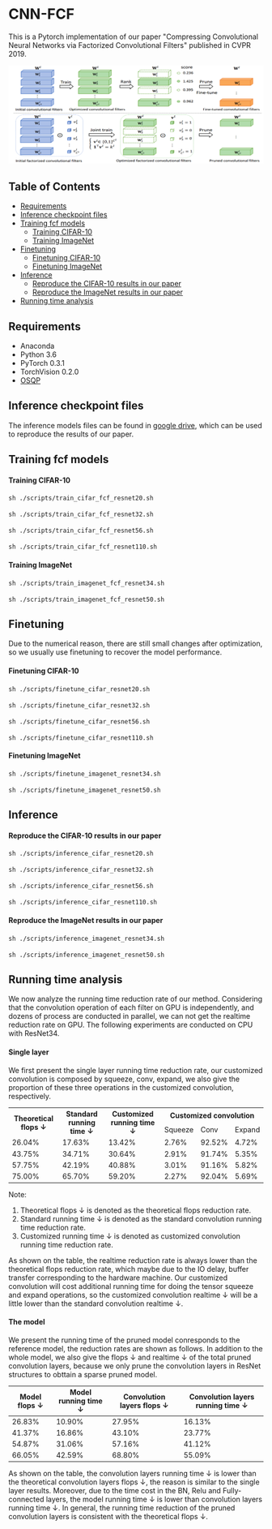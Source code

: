 # CNN-FCF
This is a Pytorch implementation of our paper "Compressing Convolutional Neural Networks via Factorized Convolutional Filters" published in CVPR 2019.
<div align="center">
<img src="/framework.png">
</div>

## Table of Contents
- [Requirements](#Requirements)
- [Inference checkpoint files](#Inference-checkpoint-files)
- [Training fcf models](#Training-fcf-models)
  - [Training CIFAR-10](#Training-CIFAR-10)
  - [Training ImageNet](#Training-ImageNet)
- [Finetuning](#Finetuning)
  - [Finetuning CIFAR-10](#Finetuning-CIFAR-10)
  - [Finetuning ImageNet](#Finetuning-ImageNet)
- [Inference](#Inference)
  - [Reproduce the CIFAR-10 results in our paper](#Reproduce-the-CIFAR-10-results-in-our-paper)
  - [Reproduce the ImageNet results in our paper](#Reproduce-the-ImageNet-results-in-our-paper)
- [Running time analysis](#Running-time-analysis)

## Requirements
- Anaconda
- Python 3.6
- PyTorch 0.3.1
- TorchVision 0.2.0
- [OSQP](https://osqp.org/docs/get_started/python.html)

## Inference checkpoint files
The inference models files can be found in [google drive](https://drive.google.com/drive/folders/1VGqpOhAGe9YQcyZTGbzitsLuELjQdsXW?usp=sharing), which can be used to reproduce the results of our paper.

## Training fcf models
#### Training CIFAR-10
```
sh ./scripts/train_cifar_fcf_resnet20.sh

sh ./scripts/train_cifar_fcf_resnet32.sh

sh ./scripts/train_cifar_fcf_resnet56.sh

sh ./scripts/train_cifar_fcf_resnet110.sh
```
#### Training ImageNet
```
sh ./scripts/train_imagenet_fcf_resnet34.sh

sh ./scripts/train_imagenet_fcf_resnet50.sh
```

## Finetuning
Due to the numerical reason, there are still small changes after optimization, so we usually use finetuning to recover the model performance.
#### Finetuning CIFAR-10
```
sh ./scripts/finetune_cifar_resnet20.sh

sh ./scripts/finetune_cifar_resnet32.sh

sh ./scripts/finetune_cifar_resnet56.sh

sh ./scripts/finetune_cifar_resnet110.sh
```
#### Finetuning ImageNet
```
sh ./scripts/finetune_imagenet_resnet34.sh

sh ./scripts/finetune_imagenet_resnet50.sh
```

## Inference

#### Reproduce the CIFAR-10 results in our paper
```
sh ./scripts/inference_cifar_resnet20.sh

sh ./scripts/inference_cifar_resnet32.sh

sh ./scripts/inference_cifar_resnet56.sh

sh ./scripts/inference_cifar_resnet110.sh
```

#### Reproduce the ImageNet results in our paper
```
sh ./scripts/inference_imagenet_resnet34.sh

sh ./scripts/inference_imagenet_resnet50.sh
```

## Running time analysis
We now analyze the running time reduction rate of our method. Considering that the convolution operation of each filter on GPU is independently, and dozens of process are conducted in parallel, we can not get the realtime reduction rate on GPU. The following experiments are conducted on CPU with ResNet34. 

#### Single layer
We first present the single layer running time reduction rate, our customized convolution is composed by squeeze, conv, expand, we also give the proportion of these three operations in the customized convolution, respectively.

<table class="tg">
  <tr>
    <th class="tg-uys7" rowspan="2">Theoretical flops &darr;</th>
    <th class="tg-uys7" rowspan="2">Standard running time &darr;</th>
    <th class="tg-uys7" rowspan="2">Customized running time &darr;</th>
    <th class="tg-uys7" colspan="3">Customized convolution</th>
  </tr>
  <tr>
    <td class="tg-uys7">Squeeze</td>
    <td class="tg-uys7">Conv</td>
    <td class="tg-uys7">Expand</td>
  </tr>
  <tr>
    <td class="tg-uys7">26.04%</td>
    <td class="tg-uys7">17.63%</td>
    <td class="tg-uys7">13.42%</td>
    <td class="tg-uys7">2.76%</td>
    <td class="tg-uys7">92.52%</td>
    <td class="tg-uys7">4.72%</td>
  </tr>
  <tr>
    <td class="tg-uys7">43.75%</td>
    <td class="tg-uys7">34.71%</td>
    <td class="tg-uys7">30.64%</td>
    <td class="tg-uys7">2.91%</td>
    <td class="tg-uys7">91.74%</td>
    <td class="tg-uys7">5.35%</td>
  </tr>
  <tr>
    <td class="tg-uys7">57.75%</td>
    <td class="tg-uys7">42.19%</td>
    <td class="tg-uys7">40.88%</td>
    <td class="tg-uys7">3.01%</td>
    <td class="tg-uys7">91.16%</td>
    <td class="tg-uys7">5.82%</td>
  </tr>
  <tr>
    <td class="tg-uys7">75.00%</td>
    <td class="tg-uys7">65.70%</td>
    <td class="tg-uys7">59.20%</td>
    <td class="tg-uys7">2.27%</td>
    <td class="tg-uys7">92.04%</td>
    <td class="tg-uys7">5.69%</td>
  </tr>
</table>

Note:  
1. Theoretical flops &darr; is denoted as the theoretical flops reduction rate.  
2. Standard running time &darr; is denoted as the standard convolution running time reduction rate.  
3. Customized running time &darr; is denoted as customized convolution running time reduction rate.  

As shown on the table, the realtime reduction rate is always lower than the theoretical flops reduction rate, which maybe due to the IO delay, buffer transfer corresponding to the hardware machine. Our customized convolution will cost additional running time for doing the tensor squeeze and expand operations, so the customized convolution realtime &darr; will be a little lower than the standard convolution realtime &darr;.

#### The model
We present the running time of the pruned model conresponds to the reference model, the reduction rates are shown as follows. In addition to the whole model, we also give the flops &darr; and realtime &darr; of the total pruned convolution layers, because we only prune the convolution layers in ResNet structures to obttain a sparse pruned model.

| Model flops &darr;  | Model running time &darr;  | Convolution layers flops &darr;  | Convolution layers running time &darr;  |
|---------------------|------------------------|----------------------------------|-------------------------------------|
|        26.83%       |         10.90%         |              27.95%              |                16.13%               |
|        41.37%       |         16.86%         |              43.10%              |                23.77%               |
|        54.87%       |         31.06%         |              57.16%              |                41.12%               |
|        66.05%       |         42.59%         |              68.80%              |                55.09%               |

As shown on the table, the convolution layers running time &darr; is lower than the theoretical convolution layers flops &darr;, the reason is similar to the single layer results. Moreover, due to the time cost in the BN, Relu and Fully-connected layers, the model running time &darr; is lower than convolution layers running time &darr;. In general, the running time reduction of the pruned convolution layers is consistent with the theoretical flops &darr;.

